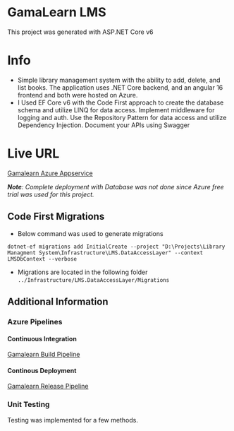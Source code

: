 # GamaLearn LMS
This project was generated with  ASP.NET Core v6
# Info
- Simple library management system with the ability to add, delete, and list books. The application uses .NET Core backend, and an angular 16 frontend and both were hosted on Azure.
- I Used EF Core v6 with the Code First approach to create the database schema and utilize LINQ for data access. Implement middleware for logging and auth. Use the Repository Pattern for data access and utilize Dependency Injection. Document your APIs using Swagger

# Live URL
[Gamalearn Azure Appservice](https://gamalearn-lms.azurewebsites.net/)

_**Note**: Complete deployment with Database was not done since Azure free trial was used for this project._

## Code First Migrations
- Below command was used to generate migrations
```
dotnet-ef migrations add InitialCreate --project "D:\Projects\Library Managment System\Infrastructure\LMS.DataAccessLayer" --context LMSDbContext --verbose
```
- Migrations are located in the following folder `../Infrastructure/LMS.DataAccessLayer/Migrations`

## Additional Information
### Azure Pipelines
#### Continuous Integration
[Gamalearn Build Pipeline](https://dev.azure.com/MahmoudKamal-Projects/GamaLearn-LMS/_build?definitionId=4)

#### Continous Deployment
[Gamalearn Release Pipeline](https://dev.azure.com/MahmoudKamal-Projects/GamaLearn-LMS/_release?_a=releases&view=mine&definitionId=2)

### Unit Testing
Testing was implemented for a few methods.
